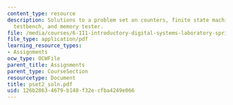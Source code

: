 ```yaml
---
content_type: resource
description: Solutions to a problem set on counters, finite state machines, Verilog
  testbench, and memory tester.
file: /media/courses/6-111-introductory-digital-systems-laboratory-spring-2006/126b28634679b148f32ecfba4249e066_pset2_soln.pdf
file_type: application/pdf
learning_resource_types:
- Assignments
ocw_type: OCWFile
parent_title: Assignments
parent_type: CourseSection
resourcetype: Document
title: pset2_soln.pdf
uid: 126b2863-4679-b148-f32e-cfba4249e066
---
```

